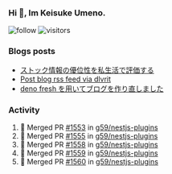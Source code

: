 ### Hi 👋, Im Keisuke Umeno.

<!--
**9renpoto/9renpoto** is a ✨ _special_ ✨ repository because its `README.md` (this file) appears on your GitHub profile.

Here are some ideas to get you started:

- 🔭 I’m currently working on ...
- 🌱 I’m currently learning ...
- 👯 I’m looking to collaborate on ...
- 🤔 I’m looking for help with ...
- 💬 Ask me about ...
- 📫 How to reach me: ...
- 😄 Pronouns: ...
- ⚡ Fun fact: ...
-->

![follow](https://img.shields.io/github/followers/9renpoto?label=Follow&style=social)
![visitors](https://komarev.com/ghpvc/?username=9renpoto&label=Profile%20views&color=0e75b6&style=flat)

### Blogs posts

<!-- BLOG-POST-LIST:START -->
- [ストック情報の優位性を私生活で評価する](https://9renpoto.dev/entry/2023/05/28/stock)
- [Post blog rss feed via dlvrit](https://9renpoto.dev/entry/2023/05/21/twitter-post)
- [deno fresh を用いてブログを作り直しました](https://9renpoto.dev/entry/2023/05/18/recreate_blog)
<!-- BLOG-POST-LIST:END -->

### Activity

<!--START_SECTION:activity-->
1. 🎉 Merged PR [#1553](https://github.com/g59/nestjs-plugins/pull/1553) in [g59/nestjs-plugins](https://github.com/g59/nestjs-plugins)
2. 🎉 Merged PR [#1555](https://github.com/g59/nestjs-plugins/pull/1555) in [g59/nestjs-plugins](https://github.com/g59/nestjs-plugins)
3. 🎉 Merged PR [#1558](https://github.com/g59/nestjs-plugins/pull/1558) in [g59/nestjs-plugins](https://github.com/g59/nestjs-plugins)
4. 🎉 Merged PR [#1559](https://github.com/g59/nestjs-plugins/pull/1559) in [g59/nestjs-plugins](https://github.com/g59/nestjs-plugins)
5. 🎉 Merged PR [#1560](https://github.com/g59/nestjs-plugins/pull/1560) in [g59/nestjs-plugins](https://github.com/g59/nestjs-plugins)
<!--END_SECTION:activity-->

<!--START_SECTION:waka-->
<!--END_SECTION:waka-->
